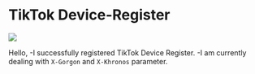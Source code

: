 # TikTok Device-Register

<img src="https://img.icons8.com/clouds/2x/tiktok.png">

Hello,
-I successfully registered TikTok Device Register.
-I am currently dealing with `X-Gorgon` and `X-Khronos` parameter.
